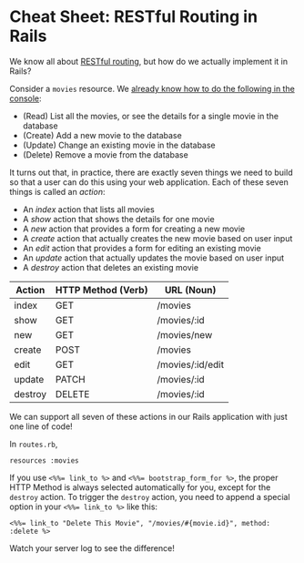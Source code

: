 # Cheat Sheet: RESTful Routing in Rails

We know all about [RESTful routing](rest), but how do we actually implement it in Rails?

Consider a ```movies``` resource. We [already know how to do the following in the console](console_crud):

* (Read) List all the movies, or see the details for a single movie in the database
* (Create) Add a new movie to the database
* (Update) Change an existing movie in the database
* (Delete) Remove a movie from the database

It turns out that, in practice, there are exactly seven things we need to build so that a user can do this using your web application. Each of these seven things is called an *action*:

* An *index* action that lists all movies
* A *show* action that shows the details for one movie
* A *new* action that provides a form for creating a new movie
* A *create* action that actually creates the new movie based on user input
* An *edit* action that provides a form for editing an existing movie
* An *update* action that actually updates the movie based on user input
* A *destroy* action that deletes an existing movie

|Action  |HTTP Method (Verb)     |URL (Noun)            |
|--------|----------------|---------------|
|index   |GET             |/movies        |
|show    |GET             |/movies/:id      |
|new     |GET             |/movies/new    |
|create  |POST            |/movies        |
|edit    |GET             |/movies/:id/edit |
|update  |PATCH           |/movies/:id      |
|destroy |DELETE          |/movies/:id      |

We can support all seven of these actions in our Rails application with just one line of code!

In ```routes.rb```,

```
resources :movies
```

If you use `<%%= link_to %>` and `<%%= bootstrap_form_for %>`, the proper HTTP Method is always selected automatically for you, except for the `destroy` action.  To trigger the `destroy` action, you need to append a special option in your `<%%= link_to %>` like this:

```
<%%= link_to "Delete This Movie", "/movies/#{movie.id}", method: :delete %>
```

Watch your server log to see the difference!

